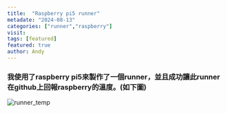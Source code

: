 ```yaml
---
title:  "Raspberry pi5 runner"
metadate: "2024-08-13"
categories: ["runner","raspberry"]
visit:
tags: [featured]
featured: true
author: Andy
---
```


### 我使用了raspberry pi5來製作了一個runner，並且成功讓此runner在github上回報raspberry的溫度。(如下圖)

![runner_temp](https://github.com/user-attachments/assets/a62fcbec-02fe-4034-b956-e8d26a5967e6)

